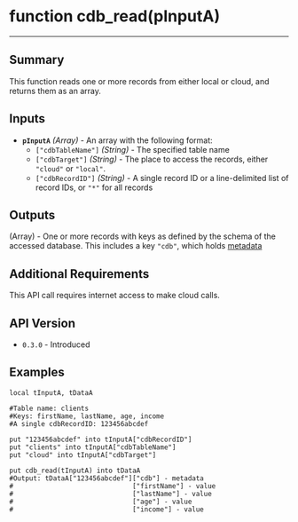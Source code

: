 # function cdb_read(pInputA)
---
## Summary
This function reads one or more records from either local or cloud, and returns them as an array.

## Inputs
* **`pInputA`** *(Array)* - An array with the following format:
    * `["cdbTableName"]` *(String)* - The specified table name
    * `["cdbTarget"]` *(String)* - The place to access the records, either `"cloud"` or `"local"`.
    * `["cdbRecordID"]` *(String)* - A single record ID or a line-delimited list of record IDs, or `"*"` for all records
    
## Outputs
(Array) - One or more records with keys as defined by the schema of the accessed database. This includes a key `"cdb"`, which holds [metadata](metadata.md)

## Additional Requirements
This API call requires internet access to make cloud calls.

## API Version
* `0.3.0` - Introduced

## Examples
```
local tInputA, tDataA

#Table name: clients
#Keys: firstName, lastName, age, income
#A single cdbRecordID: 123456abcdef

put "123456abcdef" into tInputA["cdbRecordID"]
put "clients" into tInputA["cdbTableName"]
put "cloud" into tInputA["cdbTarget"]
    
put cdb_read(tInputA) into tDataA
#Output: tDataA["123456abcdef"]["cdb"] - metadata
#							   ["firstName"] - value
#							   ["lastName"] - value
#							   ["age"] - value
#							   ["income"] - value
```